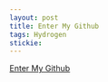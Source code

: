 ```yaml
---
layout: post
title: Enter My Github
tags: Hydrogen
stickie: 
---
```


<a href ="https://github.com/17824909342">Enter My Github</a>